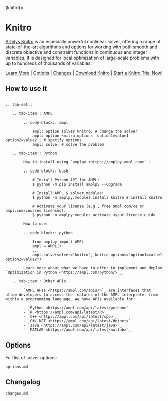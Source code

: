 (knitro)=

# Knitro

[Artelys Knitro](https://www.artelys.com/solvers/knitro/) is an especially powerful nonlinear solver, offering a range of state-of-the-art algorithms and options for working with both smooth and discrete objective and constraint functions in continuous and integer variables. It is designed for local optimization of large-scale problems with up to hundreds of thousands of variables.

[Learn More](https://ampl.com/products/solvers/solvers-we-sell/knitro/)
| [Options](options.md)
| [Changes](changes.md)
| [Download Knitro](https://portal.ampl.com/user/ampl/download/knitro)
| [Start a Knitro Trial Now!](https://portal.ampl.com/user/ampl/request/amplce/trial?solver=knitro)

## How to use it

```{eval-rst}

.. tab-set::

   .. tab-item:: AMPL

        .. code-block:: ampl

            ampl: option solver knitro; # change the solver
            ampl: option knitro_options 'option1=value1 option2=value2'; # specify options
            ampl: solve; # solve the problem

   .. tab-item:: Python
   
        How to install using `amplpy <https://amplpy.ampl.com>`_:

        .. code-block:: bash

            # Install Python API for AMPL:
            $ python -m pip install amplpy --upgrade

            # Install AMPL & solver modules:
            $ python -m amplpy.modules install knitro # install Knitro

            # Activate your license (e.g., free ampl.com/ce or ampl.com/courses licenses):
            $ python -m amplpy.modules activate <your-license-uuid>

        How to use:

        .. code-block:: python

            from amplpy import AMPL
            ampl = AMPL()
            ...
            ampl.solve(solver="knitro", knitro_options="option1=value1 option2=value2")

        Learn more about what we have to offer to implement and deploy `Optimization in Python <https://ampl.com/python/>`_.

   .. tab-item:: Other APIs

        `AMPL APIs <https://ampl.com/apis/>`_ are interfaces that allow developers to access the features of the AMPL interpreter from within a programming language. We have APIs available for:

        - `Python <https://ampl.com/api/latest/python>`_
        - `R <https://ampl.com/api/latest/R>`_
        - `C++ <https://ampl.com/api/latest/cpp>`_
        - `C#/.NET <https://ampl.com/api/latest/dotnet>`_
        - `Java <https://ampl.com/api/latest/java>`_
        - `MATLAB <https://ampl.com/api/latest/matlab>`_
```

## Options

Full list of solver options:
```{toctree}
options.md
```

## Changelog

```{toctree}
changes.md
```
